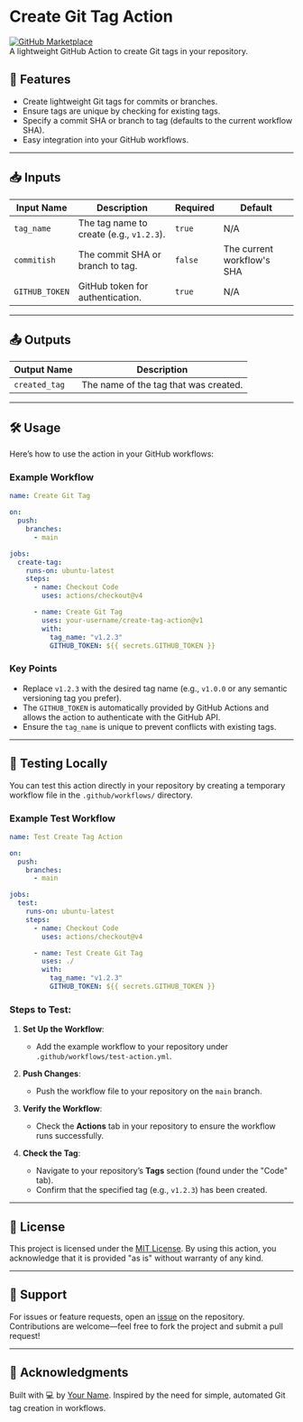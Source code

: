 # Create Git Tag Action

[![GitHub Marketplace](https://img.shields.io/badge/marketplace-create--git--tag-blue.svg?logo=github)](https://github.com/marketplace/actions/create-git-tag)  
A lightweight GitHub Action to create Git tags in your repository.

## 🚀 Features

- Create lightweight Git tags for commits or branches.
- Ensure tags are unique by checking for existing tags.
- Specify a commit SHA or branch to tag (defaults to the current workflow SHA).
- Easy integration into your GitHub workflows.

---

## 📥 Inputs

| Input Name     | Description                                      | Required | Default                |
|----------------|--------------------------------------------------|----------|------------------------|
| `tag_name`     | The tag name to create (e.g., `v1.2.3`).         | `true`   | N/A                    |
| `commitish`    | The commit SHA or branch to tag.                 | `false`  | The current workflow's SHA |
| `GITHUB_TOKEN` | GitHub token for authentication.                 | `true`   | N/A                    |

---

## 📤 Outputs

| Output Name    | Description                              |
|----------------|------------------------------------------|
| `created_tag`  | The name of the tag that was created.    |

---

## 🛠 Usage

Here’s how to use the action in your GitHub workflows:

### Example Workflow

```yaml
name: Create Git Tag

on:
  push:
    branches:
      - main

jobs:
  create-tag:
    runs-on: ubuntu-latest
    steps:
      - name: Checkout Code
        uses: actions/checkout@v4

      - name: Create Git Tag
        uses: your-username/create-tag-action@v1
        with:
          tag_name: "v1.2.3"
          GITHUB_TOKEN: ${{ secrets.GITHUB_TOKEN }}
```

### Key Points
- Replace `v1.2.3` with the desired tag name (e.g., `v1.0.0` or any semantic versioning tag you prefer).
- The `GITHUB_TOKEN` is automatically provided by GitHub Actions and allows the action to authenticate with the GitHub API.
- Ensure the `tag_name` is unique to prevent conflicts with existing tags.

---

## 🧪 Testing Locally

You can test this action directly in your repository by creating a temporary workflow file in the `.github/workflows/` directory.

### Example Test Workflow

```yaml
name: Test Create Tag Action

on:
  push:
    branches:
      - main

jobs:
  test:
    runs-on: ubuntu-latest
    steps:
      - name: Checkout Code
        uses: actions/checkout@v4

      - name: Test Create Git Tag
        uses: ./
        with:
          tag_name: "v1.2.3"
          GITHUB_TOKEN: ${{ secrets.GITHUB_TOKEN }}
```

### Steps to Test:
1. **Set Up the Workflow**:
   - Add the example workflow to your repository under `.github/workflows/test-action.yml`.

2. **Push Changes**:
   - Push the workflow file to your repository on the `main` branch.

3. **Verify the Workflow**:
   - Check the **Actions** tab in your repository to ensure the workflow runs successfully.

4. **Check the Tag**:
   - Navigate to your repository’s **Tags** section (found under the "Code" tab).
   - Confirm that the specified tag (e.g., `v1.2.3`) has been created.

---

## 📝 License

This project is licensed under the [MIT License](LICENSE). By using this action, you acknowledge that it is provided "as is" without warranty of any kind.

---

## 📧 Support

For issues or feature requests, open an [issue](https://github.com/your-username/create-tag-action/issues) on the repository. Contributions are welcome—feel free to fork the project and submit a pull request!

---

## 🙌 Acknowledgments

Built with 💻 by [Your Name](https://github.com/your-username). Inspired by the need for simple, automated Git tag creation in workflows.
